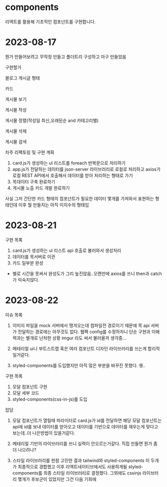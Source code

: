 # components
리액트를 활용해 기초적인 컴포넌트를 구현합니다.

# 2023-08-17 

뭔가 만들어보려고 무작정 만들고 폴더트리 구성하고 마구 만들었음

구현할거

블로그 게시글 형태 

카드 

게시물 보기 

게시물 작성

게시물 정렬(작성일 최신,오래된순 and 카테고리별)

게시물 삭제

게시물 검색

차주 리팩토링 및 구현 계획

1. card.js가 생성하는 ul 리스트를 foreach 반복문으로 처리하기
2. app.js가 전달하는 데이터를 json-server 라이브러리로 로컬로 처리하고 axios가 로컬 REST API에서 호출해서 데이터를 받아 처리하는 형태로 가기
3. 목데이터 구축 완료하기
4. 게시물 노출 카드 개발 완료하기


사실 그저 간단한 카드 형태의 컴포넌트가 필요한 데이터 몇개를 가져와서 표현하는 형태인데
이후 뭘 만들지는 아직 미지수의 형태임


# 2023-08-21

구현 목록

1. card.js가 생성하는 ul 리스트 api 호출로 불러와서 생성처리
2. 데이터를 목서버로 이관
3. 카드 일부분 완성

+ 별로 시간을 못써서 완성도가 그리 높진않음..오랜만에 axios를 쓰니 then과 catch가 익숙치않다.


# 2023-08-22

이슈 목록

1. 이미지 파일을 mock 서버에서 땡겨오는데 컴파일전 경로이기 때문에 목 api 서버가 전달하는 경로에는
아무것도 없다. 웹팩 config를 수정하자니 단순 구현과 이해력과는 별개로 난처한 상황 imgur 라도 써서
불러올까 생각중...

2. 메테리얼 ui나 부트스트랩 혹은 여러 컴포넌트 디자인 라이브러리를 쓰는게 합리적일거같다.

3. styled-components를 도입했지만 아직 많은 부분을 바꾸진 못했다. 쉣..

구현 목록

1. 모달 컴포넌트 구현
2. 모달 세부 코드 
3. styled-components(css-in-js)를 도입

잡담 

1. 모달 컴포넌트가 열릴때 파라미터로 card.js가 id를 전달하면 해당 모달 컴포넌트는
api에 id를 보내 데이터를 받아오고 데이터를 기반으로 데이터를 채우는게 맞다고 보는데..더 나은방법이 있을거같다. 

2. 메테리얼 기반의 라이브러리를 쓰니 실력이 안오르는거같다. 직접 만들면 뭔가 좀 더 나으려나?

3. 스타일 라이브러리를 한참 고민한 결과 tailwind와 styled-components 이 두개가 최종적으로 경합했고
이후 리액트네이티브에서도 사용하게될 styled-components를 최종 스타일 라이브러리로 결정했다.
그외에도 cssinjs 라이브러리 몇개가 후보군이 있었지만 그건 다음 기회에


